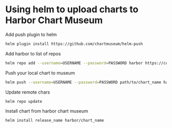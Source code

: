 # Using helm to upload charts to Harbor Chart Museum

Add push plugin to helm
```bash
helm plugin install https://github.com/chartmuseum/helm-push
```
Add harbor to list of repos
```bash
helm repo add --username=USERNAME --password=PASSWORD harbor https://core.harbor.onmetal.de/chartrepo/library
```
Push your local chart to museum
```bash
helm push --username=USERNAME --password=PASSWORD path/to/chart_name harbor
```
Update remote chars
```bash
helm repo update
```
Install chart from harbor chart museum
```bash
helm install release_name harbor/chart_name
```